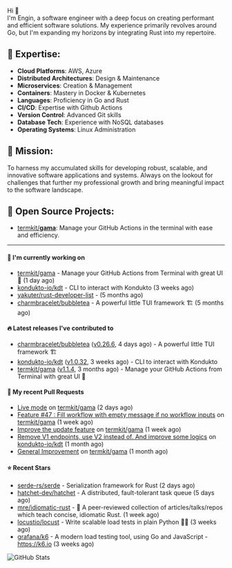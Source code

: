 Hi 👋\
I'm Engin, a software engineer with a deep focus on creating performant and efficient software solutions. My experience primarily revolves around Go, but I'm expanding my horizons by integrating Rust into my repertoire.

## 📌 Expertise:

- **Cloud Platforms**: AWS, Azure
- **Distributed Architectures**: Design & Maintenance
- **Microservices**: Creation & Management
- **Containers**: Mastery in Docker & Kubernetes
- **Languages**: Proficiency in Go and Rust
- **CI/CD**: Expertise with Github Actions
- **Version Control**: Advanced Git skills
- **Database Tech**: Experience with NoSQL databases
- **Operating Systems**: Linux Administration

## 🎯 Mission:

To harness my accumulated skills for developing robust, scalable, and innovative software applications and systems. Always on the lookout for challenges that further my professional growth and bring meaningful impact to the software landscape.

## 🧪 Open Source Projects:

- [termkit/**gama**](https://github.com/termkit/gama): Manage your GitHub Actions in the terminal with ease and efficiency.

---

#### 🚧 I'm currently working on

- [termkit/gama](https://github.com/termkit/gama) - Manage your GitHub Actions from Terminal with great UI 🧪 (1 day ago)
- [kondukto-io/kdt](https://github.com/kondukto-io/kdt) - CLI to interact with Kondukto (3 weeks ago)
- [yakuter/rust-developer-list](https://github.com/yakuter/rust-developer-list) -  (5 months ago)
- [charmbracelet/bubbletea](https://github.com/charmbracelet/bubbletea) - A powerful little TUI framework 🏗 (5 months ago)

#### 🔥 Latest releases I've contributed to

- [charmbracelet/bubbletea](https://github.com/charmbracelet/bubbletea) ([v0.26.6](https://github.com/charmbracelet/bubbletea/releases/tag/v0.26.6), 4 days ago) - A powerful little TUI framework 🏗
- [kondukto-io/kdt](https://github.com/kondukto-io/kdt) ([v1.0.32](https://github.com/kondukto-io/kdt/releases/tag/v1.0.32), 3 weeks ago) - CLI to interact with Kondukto
- [termkit/gama](https://github.com/termkit/gama) ([v1.1.4](https://github.com/termkit/gama/releases/tag/v1.1.4), 3 months ago) - Manage your GitHub Actions from Terminal with great UI 🧪

#### 🔀 My recent Pull Requests

- [Live mode](https://github.com/termkit/gama/pull/65) on [termkit/gama](https://github.com/termkit/gama) (2 days ago)
- [Feature #47 : Fill workflow with empty message if no workflow inputs](https://github.com/termkit/gama/pull/62) on [termkit/gama](https://github.com/termkit/gama) (1 week ago)
- [Improve the update feature](https://github.com/termkit/gama/pull/61) on [termkit/gama](https://github.com/termkit/gama) (1 week ago)
- [Remove V1 endpoints, use V2 instead of. And improve some logics](https://github.com/kondukto-io/kdt/pull/101) on [kondukto-io/kdt](https://github.com/kondukto-io/kdt) (1 month ago)
- [General Improvement](https://github.com/termkit/gama/pull/57) on [termkit/gama](https://github.com/termkit/gama) (1 month ago)

#### ⭐ Recent Stars

- [serde-rs/serde](https://github.com/serde-rs/serde) - Serialization framework for Rust (2 days ago)
- [hatchet-dev/hatchet](https://github.com/hatchet-dev/hatchet) - A distributed, fault-tolerant task queue (5 days ago)
- [mre/idiomatic-rust](https://github.com/mre/idiomatic-rust) - 🦀 A peer-reviewed collection of articles/talks/repos which teach concise, idiomatic Rust. (1 week ago)
- [locustio/locust](https://github.com/locustio/locust) - Write scalable load tests in plain Python 🚗💨 (3 weeks ago)
- [grafana/k6](https://github.com/grafana/k6) - A modern load testing tool, using Go and JavaScript - https://k6.io (3 weeks ago)

![GitHub Stats](http://github-profile-summary-cards.vercel.app/api/cards/profile-details?username=canack&theme=gotham)
